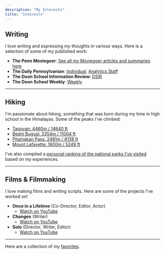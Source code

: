 ```yaml
---
description: "My Interests"
title: "Interests"
---
```



## Writing

I love writing and expressing my thoughts in various ways. Here is a selection of some of my published work:

- **The Penn Moviegoer**: [See all my Moviegoer articles and summaries here](/pages/moviegoer/)
- **The Daily Pennsylvanian**: [Individual](https://www.thedp.com/staff/karan-sampath), [Analytics Staff](https://www.thedp.com/staff/the-daily-pennsylvanian-analytics-staff)
- **The Doon School Information Review**: [DSIR](https://issuu.com/dsirdoon)
- **The Doon School Weekly**: [Weekly](https://www.doonschool.com/about-us/publications/past-weeklies/)

---

## Hiking

I'm passionate about hiking, something that was born during my time in high school in the Himalayas. Some of the peaks I've climbed:

- [Tapovan: 4460m / 14640 ft](https://en.wikipedia.org/wiki/Tapovana)
- [Bedni Bugyal: 3354m / 11004 ft](https://en.wikipedia.org/wiki/Bedni_Bugyal)
- [Pitamakan Pass: 2481m / 8138 ft](https://www.alltrails.com/trail/us/montana/pitamakan-dawson-loop)
- [Mount Lafayette: 1600m / 5249 ft](https://en.wikipedia.org/wiki/Mount_Lafayette)

I've also compiled a [personal ranking of the national parks I've visited](/pages/hiking/national_park_ranking/) based on my experiences.



---

## Films & Filmmaking

I love making films and writing scripts. Here are some of the projects I've worked on!

- **Once in a Lifetime** (Co-Director, Editor, Actor)
  - [Watch on YouTube](https://www.youtube.com/watch?v=ni_0NXayNBc)
- **Changes** (Writer)
  - [Watch on YouTube](https://www.youtube.com/watch?v=Oeps-IEZ18U)
- **Solo** (Director, Writer, Editor)
  - [Watch on YouTube](https://www.youtube.com/watch?v=GrkivKOwSkM)

---

Here are a collection of my [favorites](/favorites).
